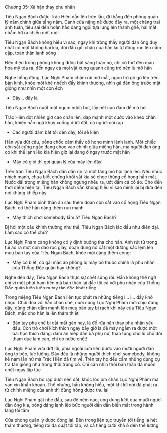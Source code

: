 




Chương 35: Xả hận thay phu nhân

Tiêu Ngạn Bách được Trác Hiên dẫn lên trên lầu, đi thẳng đến phòng quản lý nằm chính giữa tầng năm. Cánh cửa nặng nề được đẩy ra, một chàng trai anh tuấn, tiêu sái đến hoàn hảo đang ngồi tựa lưng lên thành ghế, hai mắt nhắm hờ ra chiều mệt mỏi

Tiêu Ngạn Bách không hiểu vì sao, ngay khi trông thấy người đàn ông duy nhất có một không hai kia, đôi đầu gối chân của hắn lại tự động run lên cầm cập, toàn thân lạnh sóng

Đèn điện trong phòng không được bật sáng toàn bộ, chỉ có thứ đèn màu hoa mỹ tỏa ra, đến ngay cả mọi vật xung quanh cũng trở nên lù mờ hẳn

Nghe tiếng động, Lục Nghị Phàm chậm rãi mở mắt, ngón trỏ gõ gõ lên trên bàn kính, khóe môi khẽ nhếch đầy khinh thường, nhìn gã đàn ông trước mặt giống như nhìn một con ếch

- Đây... đây là


Tiêu Ngạn Bách nuốt một ngụm nước bọt, lấy hết can đảm để mà hỏi

Trác Hiên đột nhiên giơ cao chân lên, đạp mạnh một cước vào kheo chân hắn, khiến hắn ngã khụy xuống dưới đất, cả người cúi rạp

- Các người dám bắt tôi đến đây, tôi sẽ kiện

Hắn vừa dứt câu, bỗng chốc cảm thấy cổ họng mình lành lạnh. Một chiếc côn sắt cứng ngắc đang chọc vào chính giữa miệng hắn, mà người đàn ông có khí thế lạnh lẽo kia hiện giờ lại đang ở ngay trước mặt hắn

- Mày có giỏi thì gọi quản lý của mày lên đây!

Trên trán Tiêu Ngạn Bách dần dần rịn ra một tầng mồ hôi lạnh lẽo. Nếu nhúc nhích mạnh, chưa biết chừng khối sắt kia sẽ chọc thủng cổ họng hắn mất. Nước dãi trong miệng hắn không ngừng nhểu ra, ướt đầm cả cổ áo. Cho đến thời điểm hiện tại, Tiêu Ngạn Bách vẫn không hiểu vì sao mình lại bị đưa đến nơi khủng khiếp này

Lục Nghị Phàm bình thản ấn sâu thêm đoạn côn sắt vào cổ họng Tiêu Ngạn Bách, cơ thể hắn càng thêm run mạnh


- Mày thích chơi somebody lắm à? Tiêu Ngạn Bách?

Bị hỏi một câu khinh thường như thế, Tiêu Ngạn Bách lắc đầu như điên dại. Làm sao có thể chứ?

Lục Nghị Phàm càng không có ý định buông tha cho hắn. Anh rút từ trong túi áo ra một con dao rọc giấy, đoạn dùng nó cắt một đường sắc lẹm lên muu bàn tay của Tiêu Ngạn Bách, khóe môi càng thêm cong:

- Mày có biết, cô gái mặc áo phông bị mày bỏ thuốc chính là phu nhân của Thống Đốc quân hay không?

Nghe đến đây, Tiêu Ngạn Bách thực sự chết sững rồi. Hắn không thể ngờ chỉ vì một phút ham tiền mà bản thân lại đắc tội cả với phu nhân của Thống Đốc quân luôn luôn ra tay tàn độc khét tiếng

Trong miệng Tiêu Ngạn Bách liên tục phát ra những tiếng i... i... đầy khó nhọc. Chơi đùa với hắn chán chê, cuối cùng Lục Nghị Phàm mới chịu đứng dậy, dùng chân dẫm mạnh lên muu bàn tay bị rạch khi nãy của Tiêu Ngạn Bách, mặc cho hắn la lên thảm thiết

- Bàn tay pha chế bị cắt mất gân này, là để rửa hận thay phu nhân yêu dấu. Còn trò chơi kích thích ngay bây giờ là để mày ngẫm ra được một bài học thích đáng: dám ăn hiếp đàn bà phụ nữ, thao túng cho lũ chó đói tham dục làm càn, chỉ có nước chết!

Lục Nghị Phàm vừa dứt lời, phía ngoài cửa liền bước vào mười người đàn ông to béo, lực lưỡng. Đây đều là những người thích chơi somebody, không kể nam lẫn nữ mà Trác Hiên đã tìm về. Trên tay họ đều cầm những dụng cụ tra tấn giống như trong thời trung cổ. Chỉ cần nhìn thôi bản thân đã muốn chết ngay lập tức

Tiêu Ngạn Bách bò rạp dưới nền đất, khóc lóc ôm chân Lục Nghị Phàm mà van xin khẩn khoản. Thế nhưng, hắn không hiểu, một khi lời nói đã phát ra từ chính miệng của anh thì đừng hòng được thu lại

Lục Nghị Phàm gật nhẹ đầu, sau đó ném dao, ung dung lướt qua mười người đàn ông kia, bóng dáng lạnh lẽo bức người dần dần biến mất trong hành lang tối tăm

Cửa phòng quản lý được đóng lại. Bên trong liên tục truyền tới tiếng la hét thảm thương, tiếng roi da quật tới tấp, và cả tiếng cười khả ố đến thê lương




